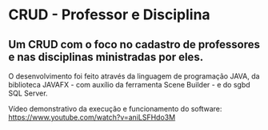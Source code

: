 # CRUD - Professor e Disciplina
## Um CRUD com o foco no cadastro de professores e nas disciplinas ministradas por eles.  
O desenvolvimento foi feito através da linguagem de programação JAVA, da biblioteca JAVAFX - com auxílio da ferramenta Scene Builder - e do sgbd SQL Server.

Vídeo demonstrativo da execução e funcionamento do software:  
https://www.youtube.com/watch?v=aniLSFHdo3M

